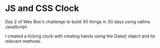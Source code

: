 # JS and CSS Clock

Day 2 of Wes Bos's challenge to build 30 things in 30 days using vallina JavaScript.

I created a ticking clock with rotating hands using the Date() object and its relevant methods.
